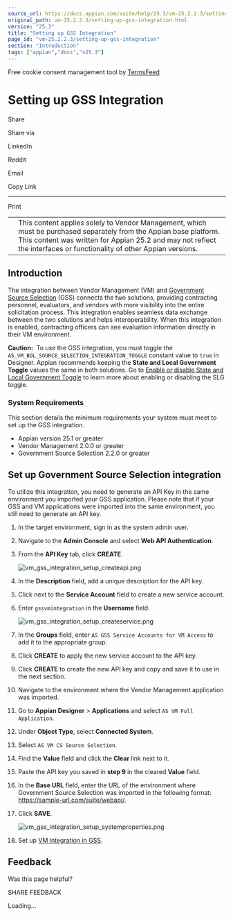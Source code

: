 ```yaml
---
source_url: https://docs.appian.com/suite/help/25.3/vm-25.2.2.3/setting-up-gss-integration.html
original_path: vm-25.2.2.3/setting-up-gss-integration.html
version: "25.3"
title: "Setting up GSS Integration"
page_id: "vm-25.2.2.3/setting-up-gss-integration"
section: "Introduction"
tags: ["appian","docs","v25.3"]
---
```



Free cookie consent management tool by [TermsFeed](https://www.termsfeed.com/)

# Setting up GSS Integration

Share

Share via

LinkedIn

Reddit

Email

Copy Link

* * *

Print

<table><tbody><tr><td><i class="fa fa-check-square-o" aria-hidden="true"></i></td><td>This content applies solely to Vendor Management, which must be purchased separately from the Appian base platform. This content was written for Appian 25.2 and may not reflect the interfaces or functionality of other Appian versions.</td></tr></tbody></table>

## Introduction

The integration between Vendor Management (VM) and [Government Source Selection](../gss-25.2.2.4/gss-appian-government-source-selection.html) (GSS) connects the two solutions, providing contracting personnel, evaluators, and vendors with more visibility into the entire solicitation process. This integration enables seamless data exchange between the two solutions and helps interoperability. When this integration is enabled, contracting officers can see evaluation information directly in their VM environment.

**Caution:**  To use the GSS integration, you must toggle the `AS_VM_BOL_SOURCE_SELECTION_INTEGRATION_TOGGLE` constant value to `true` in Designer. Appian recommends keeping the **State and Local Government Toggle** values the same in both solutions. Go to [Enable or disable State and Local Government Toggle](sol-custom-suite-user-guide.html#business-logic) to learn more about enabling or disabling the SLG toggle.

### System Requirements

This section details the minimum requirements your system must meet to set up the GSS integration.

-   Appian version 25.1 or greater
-   Vendor Management 2.0.0 or greater
-   Government Source Selection 2.2.0 or greater

## Set up Government Source Selection integration

To utilize this integration, you need to generate an API Key in the same environment you imported your GSS application. Please note that if your GSS and VM applications were imported into the same environment, you still need to generate an API key.

1.  In the target environment, sign in as the system admin user.
2.  Navigate to the **Admin Console** and select **Web API Authentication**.
3.  From the **API Key** tab, click **CREATE**.

    ![vm_gss_integration_setup_createapi.png](images/vm_gss_integration_setup_createapi.png)

4.  In the **Description** field, add a unique description for the API key.
5.  Click next to the **Service Account** field to create a new service account.
6.  Enter `gssvmintegration` in the **Username** field.

    ![vm_gss_integration_setup_createservice.png](images/vm_gss_integration_setup_createservice.png)

7.  In the **Groups** field, enter `AS GSS Service Accounts for VM Access` to add it to the appropriate group.
8.  Click **CREATE** to apply the new service account to the API key.
9.  Click **CREATE** to create the new API key and copy and save it to use in the next section.
10.  Navigate to the environment where the Vendor Management application was imported.
11.  Go to **Appian Designer** > **Applications** and select `AS VM Full Application`.
12.  Under **Object Type**, select **Connected System**.
13.  Select `AS VM CS Source Selection`.
14.  Find the **Value** field and click the **Clear** link next to it.
15.  Paste the API key you saved in **step 9** in the cleared **Value** field.
16.  In the **Base URL** field, enter the URL of the environment where Government Source Selection was imported in the following format: https://sample-url.com/suite/webapi/.
17.  Click **SAVE**.

     ![vm_gss_integration_setup_systemproperties.png](images/vm_gss_integration_setup_systemproperties.png)

18.  Set up [VM integration in GSS](../gss-25.2.2.4/gss-setting-up-vm.html).

## Feedback

Was this page helpful?

SHARE FEEDBACK

Loading...